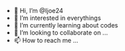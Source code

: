 - 👋 Hi, I’m @Ijoe24
- 👀 I’m interested in everythings
- 🌱 I’m currently learning about codes
- 💞️ I’m looking to collaborate on ...
- 📫 How to reach me ...

<!---
Ijoe24/Ijoe24 is a ✨ special ✨ repository because its `README.md` (this file) appears on your GitHub profile.
You can click the Preview link to take a look at your changes.
--->
